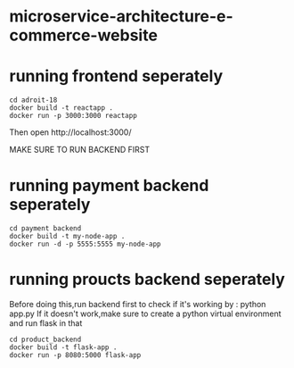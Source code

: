 # microservice-architecture-e-commerce-website

# running frontend seperately
```
cd adroit-18
docker build -t reactapp .
docker run -p 3000:3000 reactapp
```
Then open http://localhost:3000/

MAKE SURE TO RUN BACKEND FIRST 

# running payment backend seperately
```
cd payment backend
docker build -t my-node-app .
docker run -d -p 5555:5555 my-node-app
```
# running proucts backend seperately
Before doing this,run backend first to check if it's working by : python app.py
If it doesn't work,make sure to create a python virtual environment and run flask in that
```
cd product_backend
docker build -t flask-app .
docker run -p 8080:5000 flask-app
```
